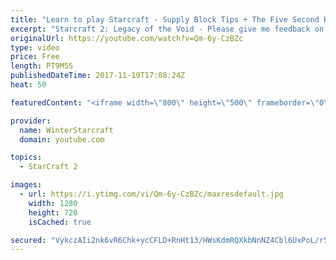 ```yaml
---
title: "Learn to play Starcraft - Supply Block Tips + The Five Second Rule (Basic Guide & Tutorial)"
excerpt: "Starcraft 2: Legacy of the Void - Please give me feedback on this general video style/commentary, hopefully it helps you guys out!  Can very easily make more on different concepts if it is the right direction!  Sc2ReplayStats - http://www.sc2replaystats.com"
originalUrl: https://youtube.com/watch?v=Qm-6y-CzBZc
type: video
price: Free
length: PT9M5S
publishedDateTime: 2017-11-19T17:08:24Z
heat: 50

featuredContent: "<iframe width=\"800\" height=\"500\" frameborder=\"0\" src=\"https://www.youtube.com/embed/Qm-6y-CzBZc\" allow=\"accelerometer; autoplay; encrypted-media; gyroscope; picture-in-picture\" allowfullscreen></iframe>"

provider:
  name: WinterStarcraft
  domain: youtube.com

topics:
  - StarCraft 2

images:
  - url: https://i.ytimg.com/vi/Qm-6y-CzBZc/maxresdefault.jpg
    width: 1280
    height: 720
    isCached: true

secured: "VykczAIi2nk6vR6Chk+ycCFLD+RnHt13/HWsKdmRQXkbNnNZ4Cbl6UxPoL/r5LMWaeJ3qztaxVEQABW+9A38+zqCQXwwZtzV8r3TRqoziDtyRmDSDbmYzJkonEIba1qSkBWLNika7RIZGlpA4yLp2lrU/q/DT/mFpyVFEXipfwrx4Kx88OsX5Sh46wgyMtLX22ChzLGiEFpZ9pcmyiT2hi3B07bi0iedk2cr/PvJ9enfY45OtOm4rlZaIg4GyZddR32FW7pOBUYQ5qEmJKR7Oj1HP8W1Z8p/7Spw2i+myPavK0IstyWS+iiomtVbWnteLk9Mzt2eZw+EkQZR+K7zrUrxJfKIiwNztfuYPrE9lA1jma640SZqWwyPuUtJZ4mMToUVD2AqEWf25Eo9c1/J7D+XIVlnBT37n5+R/Ex5o/o=;nRpHzd1K0nEiiT6oBCMsmQ=="
---
```


